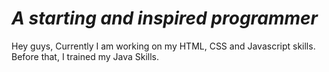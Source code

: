 <h1><i>A starting and inspired programmer</i></h1>
<p style = "color: bindi;">Hey guys,
Currently I am working on my HTML, CSS and Javascript skills. Before that, I trained my Java Skills.</p>
